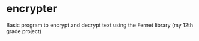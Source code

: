 # encrypter
Basic program to encrypt and decrypt text using the Fernet library (my 12th grade project)
